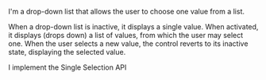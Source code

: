 I'm a drop-down list that allows the user to choose one value from a list. 

When a drop-down list is inactive, it displays a single value. When activated, it displays (drops down) a list of values, from which the user may select one. When the user selects a new value, the control reverts to its inactive state, displaying the selected value.

I implement the Single Selection API